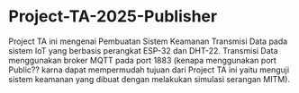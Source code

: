 # Project-TA-2025-Publisher
Project TA ini mengenai Pembuatan Sistem Keamanan Transmisi Data pada sistem IoT yang berbasis perangkat ESP-32 dan DHT-22. Transmisi Data menggunakan broker MQTT pada port 1883 (kenapa menggunakan port Public?? karna dapat mempermudah tujuan dari Project TA ini yaitu menguji sistem keamanan yang dibuat dengan melakukan simulasi serangan MITM).

